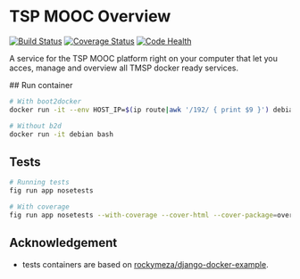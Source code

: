 TSP MOOC Overview
=================

[![Build Status](https://travis-ci.org/pfe-asr-2014/tsp-mooc-overview.svg?branch=master)](https://travis-ci.org/pfe-asr-2014/tsp-mooc-overview)
[![Coverage Status](https://img.shields.io/coveralls/pfe-asr-2014/tsp-mooc-overview.svg)](https://coveralls.io/r/pfe-asr-2014/tsp-mooc-overview)
[![Code Health](https://landscape.io/github/pfe-asr-2014/tsp-mooc-overview/master/landscape.svg)](https://landscape.io/github/pfe-asr-2014/tsp-mooc-overview/master)

A service for the TSP MOOC platform right on your computer that let you acces, manage and overview all TMSP docker ready services.

## Run container

```sh
# With boot2docker
docker run -it --env HOST_IP=$(ip route|awk '/192/ { print $9 }') debian bash

# Without b2d
docker run -it debian bash
```

## Tests

```sh
# Running tests
fig run app nosetests

# With coverage
fig run app nosetests --with-coverage --cover-html --cover-package=overview

```

## Acknowledgement

* tests containers are based on [rockymeza/django-docker-example](https://github.com/rockymeza/django-docker-example).
